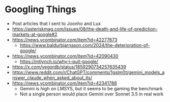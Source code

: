 # Googling Things

- Post articles that I sent to Joonho and Lux
- https://asteriskmag.com/issues/08/the-death-and-life-of-prediction-markets-at-google#2
- https://news.ycombinator.com/item?id=42277673
  - https://www.baldurbjarnason.com/2024/the-deterioration-of-google/
- https://news.ycombinator.com/item?id=42090430
  - https://mtlynch.io/why-i-quit-google/
- https://x.com/yegordb/status/1859290734257635439
- https://www.reddit.com/r/ChatGPT/comments/1gslm0t/gemini_models_answer_claude_when_asked_about_its/
- https://news.ycombinator.com/item?id=42341788
  - Gemini is high on LMSYS, but it seems to be gaming the benchmark
  - Not a single person would place Gemini over Sonnet 3.5 in real work
